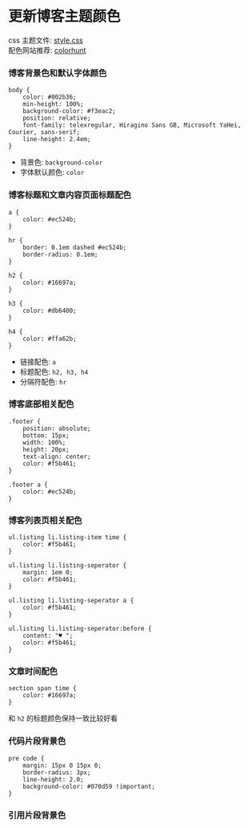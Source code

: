 # 更新博客主题颜色

css 主题文件: [style.css](https://github.com/sddtc/sddtc.github.com/blob/master/media/css/style.css)  
配色网站推荐: [colorhunt](https://colorhunt.co/)  

### 博客背景色和默认字体颜色

```
body {
    color: #002b36;
    min-height: 100%;
    background-color: #f3eac2;
    position: relative;
    font-family: telexregular, Hiragino Sans GB, Microsoft YaHei, Courier, sans-serif;
    line-height: 2.4em;
}
```

* 背景色: `background-color`
* 字体默认颜色: `color`

### 博客标题和文章内容页面标题配色

```
a {
    color: #ec524b;
}

hr {
    border: 0.1em dashed #ec524b;
    border-radius: 0.1em;
}

h2 {
    color: #16697a;
}

h3 {
    color: #db6400;
}

h4 {
    color: #ffa62b;
}
```
 
* 链接配色: `a`
* 标题配色: `h2, h3, h4`
* 分隔符配色: `hr`

### 博客底部相关配色

```
.footer {
    position: absolute;
    bottom: 15px;
    width: 100%;
    height: 20px;
    text-align: center;
    color: #f5b461;
}

.footer a {
    color: #ec524b;
}
```

### 博客列表页相关配色

```
ul.listing li.listing-item time {
    color: #f5b461;
}

ul.listing li.listing-seperator {
    margin: 1em 0;
    color: #f5b461;
}

ul.listing li.listing-seperator a {
    color: #f5b461;
}

ul.listing li.listing-seperator:before {
    content: "♥ ";
    color: #f5b461;
}
```

### 文章时间配色

```
section span time {
    color: #16697a;
}
```

和 `h2` 的标题颜色保持一致比较好看  

### 代码片段背景色

```
pre code {
    margin: 15px 0 15px 0;
    border-radius: 3px;
    line-height: 2.0;
    background-color: #070d59 !important;
}
```

### 引用片段背景色


